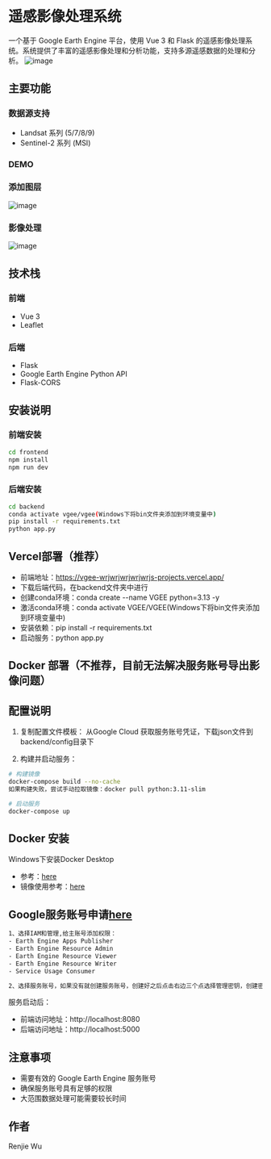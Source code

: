 # 遥感影像处理系统

一个基于 Google Earth Engine 平台，使用 Vue 3 和 Flask 的遥感影像处理系统。系统提供了丰富的遥感影像处理和分析功能，支持多源遥感数据的处理和分析。
![image](images/demo1.jpg)

## 主要功能

### 数据源支持
- Landsat 系列 (5/7/8/9)
- Sentinel-2 系列 (MSI)

### DEMO
### 添加图层
![image](images/addLayer.gif)
### 影像处理
![image](images/process.gif)

## 技术栈

### 前端
- Vue 3
- Leaflet

### 后端
- Flask
- Google Earth Engine Python API
- Flask-CORS

## 安装说明

### 前端安装
```bash
cd frontend
npm install
npm run dev
```

### 后端安装
```bash
cd backend
conda activate vgee/vgee(Windows下将bin文件夹添加到环境变量中)
pip install -r requirements.txt
python app.py
```

## Vercel部署（推荐）
- 前端地址：https://vgee-wrjwrjwrjwrjwrjs-projects.vercel.app/
- 下载后端代码，在backend文件夹中进行
- 创建conda环境：conda create --name VGEE python=3.13 -y
- 激活conda环境：conda activate VGEE/VGEE(Windows下将bin文件夹添加到环境变量中)
- 安装依赖：pip install -r requirements.txt
- 启动服务：python app.py


## Docker 部署（不推荐，目前无法解决服务账号导出影像问题）

## 配置说明

1. 复制配置文件模板：
从Google Cloud 获取服务账号凭证，下载json文件到backend/config目录下

2. 构建并启动服务：
```bash
# 构建镜像
docker-compose build --no-cache
如果构建失败，尝试手动拉取镜像：docker pull python:3.11-slim

# 启动服务
docker-compose up
```
## Docker 安装
Windows下安装Docker Desktop
- 参考：[here](https://blog.csdn.net/qq_60750453/article/details/128636298)
- 镜像使用参考：[here](https://blog.csdn.net/weixin_50160384/article/details/139861337)

## Google服务账号申请[here](https://console.cloud.google.com)
```bash
1、选择IAM和管理,给主账号添加权限：
- Earth Engine Apps Publisher
- Earth Engine Resource Admin
- Earth Engine Resource Viewer
- Earth Engine Resource Writer
- Service Usage Consumer

2、选择服务账号，如果没有就创建服务账号，创建好之后点击右边三个点选择管理密钥，创建密钥，下载json文件到backend/config目录下
```
服务启动后：
- 前端访问地址：http://localhost:8080
- 后端访问地址：http://localhost:5000

## 注意事项

- 需要有效的 Google Earth Engine 服务账号
- 确保服务账号具有足够的权限
- 大范围数据处理可能需要较长时间

## 作者
Renjie Wu
